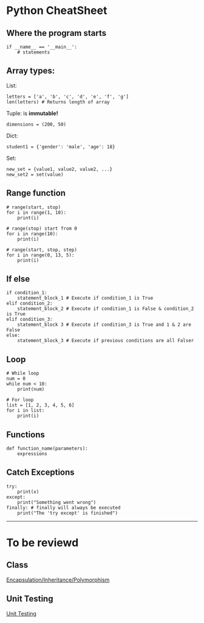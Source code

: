 # Python CheatSheet


## Where the program starts
```
if __name__ == '__main__':
    # statements
```

## Array types: 
List: 
```
letters = ['a', 'b', 'c', 'd', 'e', 'f', 'g']
len(letters) # Returns length of array
```

Tuple: is **immutable!**
```
dimensions = (200, 50) 
```

Dict:
```
student1 = {'gender': 'male', 'age': 18}
```

Set:
```
new_set = {value1, value2, value2, ...}
new_set2 = set(value)
```

## Range function
```
# range(start, stop)
for i in range(1, 10): 
    print(i)

# range(stop) start from 0
for i in range(10):
    print(i)

# range(start, stop, step)
for i in range(0, 13, 5):
    print(i)
```

## If else 
```
if condition_1:
    statement_block_1 # Execute if condition_1 is True
elif condition_2:
    statement_block_2 # Execute if condition_1 is False & condition_2 is True
elif condition_3:
    statement_block 3 # Execute if condition_3 is True and 1 & 2 are False
else:
    statement_block_3 # Execute if previous conditions are all Falser 
```

## Loop
```
# While loop
num = 0
while num < 10:
    print(num)

# For loop
list = [1, 2, 3, 4, 5, 6]
for i in list:
    print(i)
```

## Functions 
```
def function_name(parameters):
    expressions
```


## Catch Exceptions
```
try:
    print(x)
except:
    print("Something went wrong")
finally: # finally will always be executed
    print("The 'try except' is finished")
```

---

# To be reviewd 

## Class 
[Encapsulation/Inheritance/Polymorphism](https://turingplanet.org/2019/09/21/%e7%b1%bb-class/)

## Unit Testing
[Unit Testing](https://turingplanet.org/2019/10/04/python-testing/)
